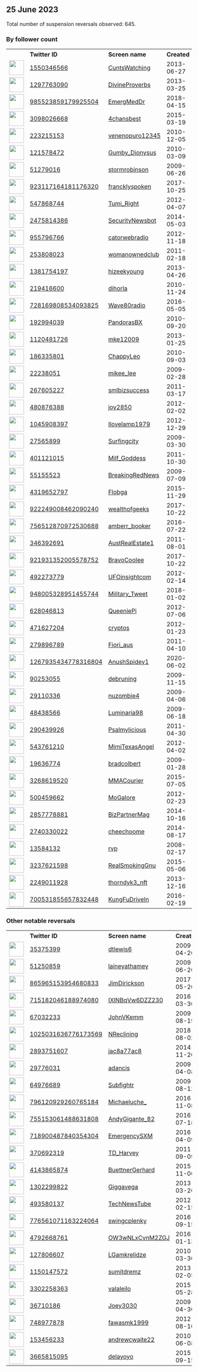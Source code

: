 
## 25 June 2023
Total number of suspension reversals observed: 645.

### By follower count
<table><tr><th></th><th align="left">Twitter ID</th><th align="left">Screen name</th>
<th align="left">Created</th><th align="left">Status</th><th align="left">Suspended</th><th align="left">Followers</th>
<tr><td><a href="https://pbs.twimg.com/profile_images/1671459399624187904/_J3e1IYE_normal.jpg"><img src="https://pbs.twimg.com/profile_images/1671459399624187904/_J3e1IYE_normal.jpg" width="40px" height="40px" align="center"/></a></td><td><a href="https://twitter.com/intent/user?user_id=1550346566">1550346566</a></td><td><a href="https://twitter.com/CuntsWatching">CuntsWatching</a></td><td>2013-06-27</td><td align="center"></td><td>2022-03-12</td><td>421009</td></tr>
<tr><td><a href="https://pbs.twimg.com/profile_images/1245123184132841474/WpcG8m9o_normal.jpg"><img src="https://pbs.twimg.com/profile_images/1245123184132841474/WpcG8m9o_normal.jpg" width="40px" height="40px" align="center"/></a></td><td><a href="https://twitter.com/intent/user?user_id=1297763090">1297763090</a></td><td><a href="https://twitter.com/DivineProverbs">DivineProverbs</a></td><td>2013-03-25</td><td align="center"></td><td>2023-04-14</td><td>290147</td></tr>
<tr><td><a href="https://pbs.twimg.com/profile_images/1654778638552670208/ZmO-GWC1_normal.jpg"><img src="https://pbs.twimg.com/profile_images/1654778638552670208/ZmO-GWC1_normal.jpg" width="40px" height="40px" align="center"/></a></td><td><a href="https://twitter.com/intent/user?user_id=985523859179925504">985523859179925504</a></td><td><a href="https://twitter.com/EmergMedDr">EmergMedDr</a></td><td>2018-04-15</td><td align="center"></td><td>2023-06-15</td><td>41745</td></tr>
<tr><td><a href="https://pbs.twimg.com/profile_images/578572901634338817/TKzv3-Uk_normal.jpeg"><img src="https://pbs.twimg.com/profile_images/578572901634338817/TKzv3-Uk_normal.jpeg" width="40px" height="40px" align="center"/></a></td><td><a href="https://twitter.com/intent/user?user_id=3098026668">3098026668</a></td><td><a href="https://twitter.com/4chansbest">4chansbest</a></td><td>2015-03-19</td><td align="center"></td><td></td><td>36697</td></tr>
<tr><td><a href="https://abs.twimg.com/sticky/default_profile_images/default_profile_normal.png"><img src="https://abs.twimg.com/sticky/default_profile_images/default_profile_normal.png" width="40px" height="40px" align="center"/></a></td><td><a href="https://twitter.com/intent/user?user_id=223215153">223215153</a></td><td><a href="https://twitter.com/venenopuro12345">venenopuro12345</a></td><td>2010-12-05</td><td align="center"></td><td>2022-02-22</td><td>24655</td></tr>
<tr><td><a href="https://pbs.twimg.com/profile_images/1672992898369945600/RS8vsNyD_normal.jpg"><img src="https://pbs.twimg.com/profile_images/1672992898369945600/RS8vsNyD_normal.jpg" width="40px" height="40px" align="center"/></a></td><td><a href="https://twitter.com/intent/user?user_id=121578472">121578472</a></td><td><a href="https://twitter.com/Gumby_Dionysus">Gumby_Dionysus</a></td><td>2010-03-09</td><td align="center"></td><td>2022-07-03</td><td>22595</td></tr>
<tr><td><a href="https://pbs.twimg.com/profile_images/1461144005341704193/otHyWgt8_normal.jpg"><img src="https://pbs.twimg.com/profile_images/1461144005341704193/otHyWgt8_normal.jpg" width="40px" height="40px" align="center"/></a></td><td><a href="https://twitter.com/intent/user?user_id=51279016">51279016</a></td><td><a href="https://twitter.com/stormrobinson">stormrobinson</a></td><td>2009-06-26</td><td align="center"></td><td>2023-06-16</td><td>22045</td></tr>
<tr><td><a href="https://pbs.twimg.com/profile_images/1595082213862903809/2gVe0ejo_normal.jpg"><img src="https://pbs.twimg.com/profile_images/1595082213862903809/2gVe0ejo_normal.jpg" width="40px" height="40px" align="center"/></a></td><td><a href="https://twitter.com/intent/user?user_id=923117164181176320">923117164181176320</a></td><td><a href="https://twitter.com/francklyspoken">francklyspoken</a></td><td>2017-10-25</td><td align="center"></td><td>2023-06-20</td><td>21310</td></tr>
<tr><td><a href="https://pbs.twimg.com/profile_images/1332478446937706499/H43KtPn1_normal.jpg"><img src="https://pbs.twimg.com/profile_images/1332478446937706499/H43KtPn1_normal.jpg" width="40px" height="40px" align="center"/></a></td><td><a href="https://twitter.com/intent/user?user_id=547868744">547868744</a></td><td><a href="https://twitter.com/Tumi_Right">Tumi_Right</a></td><td>2012-04-07</td><td align="center"></td><td>2023-05-09</td><td>20078</td></tr>
<tr><td><a href="https://pbs.twimg.com/profile_images/462655505765126144/pvX4XDcy_normal.png"><img src="https://pbs.twimg.com/profile_images/462655505765126144/pvX4XDcy_normal.png" width="40px" height="40px" align="center"/></a></td><td><a href="https://twitter.com/intent/user?user_id=2475814386">2475814386</a></td><td><a href="https://twitter.com/SecurityNewsbot">SecurityNewsbot</a></td><td>2014-05-03</td><td align="center"></td><td>2023-06-16</td><td>19441</td></tr>
<tr><td><a href="https://pbs.twimg.com/profile_images/1607654419193028613/4v0qhbby_normal.jpg"><img src="https://pbs.twimg.com/profile_images/1607654419193028613/4v0qhbby_normal.jpg" width="40px" height="40px" align="center"/></a></td><td><a href="https://twitter.com/intent/user?user_id=955796766">955796766</a></td><td><a href="https://twitter.com/catorwebradio">catorwebradio</a></td><td>2012-11-18</td><td align="center"></td><td>2023-06-16</td><td>18674</td></tr>
<tr><td><a href="https://pbs.twimg.com/profile_images/828009579761987586/SD6dLr-1_normal.jpg"><img src="https://pbs.twimg.com/profile_images/828009579761987586/SD6dLr-1_normal.jpg" width="40px" height="40px" align="center"/></a></td><td><a href="https://twitter.com/intent/user?user_id=253808023">253808023</a></td><td><a href="https://twitter.com/womanownedclub">womanownedclub</a></td><td>2011-02-18</td><td align="center"></td><td>2023-06-18</td><td>15728</td></tr>
<tr><td><a href="https://pbs.twimg.com/profile_images/1581408363581243393/rkYuldOn_normal.jpg"><img src="https://pbs.twimg.com/profile_images/1581408363581243393/rkYuldOn_normal.jpg" width="40px" height="40px" align="center"/></a></td><td><a href="https://twitter.com/intent/user?user_id=1381754197">1381754197</a></td><td><a href="https://twitter.com/hizeekyoung">hizeekyoung</a></td><td>2013-04-26</td><td align="center"></td><td>2022-10-16</td><td>14695</td></tr>
<tr><td><a href="https://pbs.twimg.com/profile_images/1717038695/the_old_guitarist-picasso_normal.jpeg"><img src="https://pbs.twimg.com/profile_images/1717038695/the_old_guitarist-picasso_normal.jpeg" width="40px" height="40px" align="center"/></a></td><td><a href="https://twitter.com/intent/user?user_id=219416600">219416600</a></td><td><a href="https://twitter.com/dihorla">dihorla</a></td><td>2010-11-24</td><td align="center"></td><td>2023-06-18</td><td>14457</td></tr>
<tr><td><a href="https://pbs.twimg.com/profile_images/796757666299256836/aCpm4T2b_normal.jpg"><img src="https://pbs.twimg.com/profile_images/796757666299256836/aCpm4T2b_normal.jpg" width="40px" height="40px" align="center"/></a></td><td><a href="https://twitter.com/intent/user?user_id=728169808534093825">728169808534093825</a></td><td><a href="https://twitter.com/Wave80radio">Wave80radio</a></td><td>2016-05-05</td><td align="center"></td><td>2023-06-16</td><td>13081</td></tr>
<tr><td><a href="https://pbs.twimg.com/profile_images/1609784188739194880/WgQM-uPx_normal.jpg"><img src="https://pbs.twimg.com/profile_images/1609784188739194880/WgQM-uPx_normal.jpg" width="40px" height="40px" align="center"/></a></td><td><a href="https://twitter.com/intent/user?user_id=192994039">192994039</a></td><td><a href="https://twitter.com/PandorasBX">PandorasBX</a></td><td>2010-09-20</td><td align="center"></td><td>2023-06-17</td><td>12860</td></tr>
<tr><td><a href="https://pbs.twimg.com/profile_images/1352037131628273668/1Ow2NS4t_normal.jpg"><img src="https://pbs.twimg.com/profile_images/1352037131628273668/1Ow2NS4t_normal.jpg" width="40px" height="40px" align="center"/></a></td><td><a href="https://twitter.com/intent/user?user_id=1120481726">1120481726</a></td><td><a href="https://twitter.com/mke12009">mke12009</a></td><td>2013-01-25</td><td align="center"></td><td>2022-11-16</td><td>12621</td></tr>
<tr><td><a href="https://pbs.twimg.com/profile_images/1671627744503840770/jtOoPvpA_normal.jpg"><img src="https://pbs.twimg.com/profile_images/1671627744503840770/jtOoPvpA_normal.jpg" width="40px" height="40px" align="center"/></a></td><td><a href="https://twitter.com/intent/user?user_id=186335801">186335801</a></td><td><a href="https://twitter.com/ChappyLeo">ChappyLeo</a></td><td>2010-09-03</td><td align="center"></td><td>2023-06-22</td><td>11407</td></tr>
<tr><td><a href="https://pbs.twimg.com/profile_images/683319575690137600/lQ6mfpyG_normal.jpg"><img src="https://pbs.twimg.com/profile_images/683319575690137600/lQ6mfpyG_normal.jpg" width="40px" height="40px" align="center"/></a></td><td><a href="https://twitter.com/intent/user?user_id=22238051">22238051</a></td><td><a href="https://twitter.com/mikee_lee">mikee_lee</a></td><td>2009-02-28</td><td align="center"></td><td>2023-06-13</td><td>11373</td></tr>
<tr><td><a href="https://pbs.twimg.com/profile_images/823739833164017664/wBg1m1c8_normal.jpg"><img src="https://pbs.twimg.com/profile_images/823739833164017664/wBg1m1c8_normal.jpg" width="40px" height="40px" align="center"/></a></td><td><a href="https://twitter.com/intent/user?user_id=267605227">267605227</a></td><td><a href="https://twitter.com/smlbizsuccess">smlbizsuccess</a></td><td>2011-03-17</td><td align="center"></td><td>2023-06-18</td><td>11027</td></tr>
<tr><td><a href="https://pbs.twimg.com/profile_images/1614799240475148288/64gnPz4n_normal.jpg"><img src="https://pbs.twimg.com/profile_images/1614799240475148288/64gnPz4n_normal.jpg" width="40px" height="40px" align="center"/></a></td><td><a href="https://twitter.com/intent/user?user_id=480876388">480876388</a></td><td><a href="https://twitter.com/joy2850">joy2850</a></td><td>2012-02-02</td><td align="center"></td><td>2023-06-14</td><td>10216</td></tr>
<tr><td><a href="https://pbs.twimg.com/profile_images/631218328468615169/_ZjoDVoa_normal.jpg"><img src="https://pbs.twimg.com/profile_images/631218328468615169/_ZjoDVoa_normal.jpg" width="40px" height="40px" align="center"/></a></td><td><a href="https://twitter.com/intent/user?user_id=1045908397">1045908397</a></td><td><a href="https://twitter.com/Ilovelamp1979">Ilovelamp1979</a></td><td>2012-12-29</td><td align="center"></td><td></td><td>8952</td></tr>
<tr><td><a href="https://pbs.twimg.com/profile_images/447782846099238913/XB4lKzHz_normal.jpeg"><img src="https://pbs.twimg.com/profile_images/447782846099238913/XB4lKzHz_normal.jpeg" width="40px" height="40px" align="center"/></a></td><td><a href="https://twitter.com/intent/user?user_id=27565899">27565899</a></td><td><a href="https://twitter.com/Surfingcity">Surfingcity</a></td><td>2009-03-30</td><td align="center"></td><td>2022-12-06</td><td>8828</td></tr>
<tr><td><a href="https://pbs.twimg.com/profile_images/1361127782693015552/AFqBSiK0_normal.jpg"><img src="https://pbs.twimg.com/profile_images/1361127782693015552/AFqBSiK0_normal.jpg" width="40px" height="40px" align="center"/></a></td><td><a href="https://twitter.com/intent/user?user_id=401121015">401121015</a></td><td><a href="https://twitter.com/Milf_Goddess">Milf_Goddess</a></td><td>2011-10-30</td><td align="center"></td><td></td><td>8812</td></tr>
<tr><td><a href="https://pbs.twimg.com/profile_images/1578136490110066689/eTjlJM9b_normal.jpg"><img src="https://pbs.twimg.com/profile_images/1578136490110066689/eTjlJM9b_normal.jpg" width="40px" height="40px" align="center"/></a></td><td><a href="https://twitter.com/intent/user?user_id=55155523">55155523</a></td><td><a href="https://twitter.com/BreakingRedNews">BreakingRedNews</a></td><td>2009-07-09</td><td align="center"></td><td>2023-06-13</td><td>8807</td></tr>
<tr><td><a href="https://pbs.twimg.com/profile_images/1495023636356415499/eXEuMSQI_normal.jpg"><img src="https://pbs.twimg.com/profile_images/1495023636356415499/eXEuMSQI_normal.jpg" width="40px" height="40px" align="center"/></a></td><td><a href="https://twitter.com/intent/user?user_id=4319652797">4319652797</a></td><td><a href="https://twitter.com/Flobga">Flobga</a></td><td>2015-11-29</td><td align="center"></td><td>2022-06-02</td><td>8511</td></tr>
<tr><td><a href="https://pbs.twimg.com/profile_images/1484297681757483010/7Y481F5p_normal.jpg"><img src="https://pbs.twimg.com/profile_images/1484297681757483010/7Y481F5p_normal.jpg" width="40px" height="40px" align="center"/></a></td><td><a href="https://twitter.com/intent/user?user_id=922249008462090240">922249008462090240</a></td><td><a href="https://twitter.com/wealthofgeeks">wealthofgeeks</a></td><td>2017-10-22</td><td align="center"></td><td>2023-06-16</td><td>8413</td></tr>
<tr><td><a href="https://pbs.twimg.com/profile_images/1093719763031711745/pl1U0iFk_normal.jpg"><img src="https://pbs.twimg.com/profile_images/1093719763031711745/pl1U0iFk_normal.jpg" width="40px" height="40px" align="center"/></a></td><td><a href="https://twitter.com/intent/user?user_id=756512870972530688">756512870972530688</a></td><td><a href="https://twitter.com/amberr_booker">amberr_booker</a></td><td>2016-07-22</td><td align="center"></td><td></td><td>7900</td></tr>
<tr><td><a href="https://pbs.twimg.com/profile_images/1472097583/16-Free-Real-Estate-Vector-Logo-types_normal.jpg"><img src="https://pbs.twimg.com/profile_images/1472097583/16-Free-Real-Estate-Vector-Logo-types_normal.jpg" width="40px" height="40px" align="center"/></a></td><td><a href="https://twitter.com/intent/user?user_id=346392691">346392691</a></td><td><a href="https://twitter.com/AustRealEstate1">AustRealEstate1</a></td><td>2011-08-01</td><td align="center"></td><td>2023-06-18</td><td>7759</td></tr>
<tr><td><a href="https://pbs.twimg.com/profile_images/924068951600062465/Wdu0tnzE_normal.jpg"><img src="https://pbs.twimg.com/profile_images/924068951600062465/Wdu0tnzE_normal.jpg" width="40px" height="40px" align="center"/></a></td><td><a href="https://twitter.com/intent/user?user_id=921931352005578752">921931352005578752</a></td><td><a href="https://twitter.com/BravoCoolee">BravoCoolee</a></td><td>2017-10-22</td><td align="center"></td><td></td><td>7680</td></tr>
<tr><td><a href="https://pbs.twimg.com/profile_images/928588281012473862/JXVbUZEO_normal.jpg"><img src="https://pbs.twimg.com/profile_images/928588281012473862/JXVbUZEO_normal.jpg" width="40px" height="40px" align="center"/></a></td><td><a href="https://twitter.com/intent/user?user_id=492273779">492273779</a></td><td><a href="https://twitter.com/UFOinsightcom">UFOinsightcom</a></td><td>2012-02-14</td><td align="center"></td><td>2023-06-10</td><td>7469</td></tr>
<tr><td><a href="https://pbs.twimg.com/profile_images/1540727559842922501/C5owZk8b_normal.jpg"><img src="https://pbs.twimg.com/profile_images/1540727559842922501/C5owZk8b_normal.jpg" width="40px" height="40px" align="center"/></a></td><td><a href="https://twitter.com/intent/user?user_id=948005328951455744">948005328951455744</a></td><td><a href="https://twitter.com/Military_Tweet">Military_Tweet</a></td><td>2018-01-02</td><td align="center"></td><td>2023-06-02</td><td>7424</td></tr>
<tr><td><a href="https://pbs.twimg.com/profile_images/1663963620718288897/YHcYrlAd_normal.jpg"><img src="https://pbs.twimg.com/profile_images/1663963620718288897/YHcYrlAd_normal.jpg" width="40px" height="40px" align="center"/></a></td><td><a href="https://twitter.com/intent/user?user_id=628046813">628046813</a></td><td><a href="https://twitter.com/QueeniePi">QueeniePi</a></td><td>2012-07-06</td><td align="center">🔒</td><td>2023-06-21</td><td>7344</td></tr>
<tr><td><a href="https://pbs.twimg.com/profile_images/1626440038031716357/6UhSD-B2_normal.jpg"><img src="https://pbs.twimg.com/profile_images/1626440038031716357/6UhSD-B2_normal.jpg" width="40px" height="40px" align="center"/></a></td><td><a href="https://twitter.com/intent/user?user_id=471627204">471627204</a></td><td><a href="https://twitter.com/cryptos">cryptos</a></td><td>2012-01-23</td><td align="center"></td><td>2023-04-28</td><td>7229</td></tr>
<tr><td><a href="https://pbs.twimg.com/profile_images/1153241021011988480/SjrNovyy_normal.png"><img src="https://pbs.twimg.com/profile_images/1153241021011988480/SjrNovyy_normal.png" width="40px" height="40px" align="center"/></a></td><td><a href="https://twitter.com/intent/user?user_id=279896789">279896789</a></td><td><a href="https://twitter.com/Fiori_aus">Fiori_aus</a></td><td>2011-04-10</td><td align="center"></td><td>2023-06-16</td><td>6379</td></tr>
<tr><td><a href="https://pbs.twimg.com/profile_images/1671913095885897729/Zx2GPWFr_normal.jpg"><img src="https://pbs.twimg.com/profile_images/1671913095885897729/Zx2GPWFr_normal.jpg" width="40px" height="40px" align="center"/></a></td><td><a href="https://twitter.com/intent/user?user_id=1267935434778316804">1267935434778316804</a></td><td><a href="https://twitter.com/AnushSpidey1">AnushSpidey1</a></td><td>2020-06-02</td><td align="center"></td><td>2023-05-03</td><td>6275</td></tr>
<tr><td><a href="https://pbs.twimg.com/profile_images/464669179023327232/B9hGvDyl_normal.jpeg"><img src="https://pbs.twimg.com/profile_images/464669179023327232/B9hGvDyl_normal.jpeg" width="40px" height="40px" align="center"/></a></td><td><a href="https://twitter.com/intent/user?user_id=90253055">90253055</a></td><td><a href="https://twitter.com/debruning">debruning</a></td><td>2009-11-15</td><td align="center"></td><td>2023-06-15</td><td>6171</td></tr>
<tr><td><a href="https://pbs.twimg.com/profile_images/998983330870714368/56gNNyyl_normal.jpg"><img src="https://pbs.twimg.com/profile_images/998983330870714368/56gNNyyl_normal.jpg" width="40px" height="40px" align="center"/></a></td><td><a href="https://twitter.com/intent/user?user_id=29110336">29110336</a></td><td><a href="https://twitter.com/nuzombie4">nuzombie4</a></td><td>2009-04-06</td><td align="center"></td><td></td><td>6107</td></tr>
<tr><td><a href="https://pbs.twimg.com/profile_images/1674021101578452994/fEvodYVe_normal.jpg"><img src="https://pbs.twimg.com/profile_images/1674021101578452994/fEvodYVe_normal.jpg" width="40px" height="40px" align="center"/></a></td><td><a href="https://twitter.com/intent/user?user_id=48438566">48438566</a></td><td><a href="https://twitter.com/Luminaria98">Luminaria98</a></td><td>2009-06-18</td><td align="center"></td><td>2023-06-23</td><td>5995</td></tr>
<tr><td><a href="https://pbs.twimg.com/profile_images/1452901320076283905/aAO0iAcU_normal.jpg"><img src="https://pbs.twimg.com/profile_images/1452901320076283905/aAO0iAcU_normal.jpg" width="40px" height="40px" align="center"/></a></td><td><a href="https://twitter.com/intent/user?user_id=290439926">290439926</a></td><td><a href="https://twitter.com/Psalmylicious">Psalmylicious</a></td><td>2011-04-30</td><td align="center"></td><td>2023-05-28</td><td>5913</td></tr>
<tr><td><a href="https://pbs.twimg.com/profile_images/880863879466688512/jlzetvsu_normal.jpg"><img src="https://pbs.twimg.com/profile_images/880863879466688512/jlzetvsu_normal.jpg" width="40px" height="40px" align="center"/></a></td><td><a href="https://twitter.com/intent/user?user_id=543761210">543761210</a></td><td><a href="https://twitter.com/MimiTexasAngel">MimiTexasAngel</a></td><td>2012-04-02</td><td align="center"></td><td>2023-06-13</td><td>5766</td></tr>
<tr><td><a href="https://pbs.twimg.com/profile_images/819342157815410689/ymWVAmQR_normal.jpg"><img src="https://pbs.twimg.com/profile_images/819342157815410689/ymWVAmQR_normal.jpg" width="40px" height="40px" align="center"/></a></td><td><a href="https://twitter.com/intent/user?user_id=19636774">19636774</a></td><td><a href="https://twitter.com/bradcolbert">bradcolbert</a></td><td>2009-01-28</td><td align="center"></td><td></td><td>5674</td></tr>
<tr><td><a href="https://pbs.twimg.com/profile_images/780159701681967104/MGyLZ9d1_normal.jpg"><img src="https://pbs.twimg.com/profile_images/780159701681967104/MGyLZ9d1_normal.jpg" width="40px" height="40px" align="center"/></a></td><td><a href="https://twitter.com/intent/user?user_id=3268619520">3268619520</a></td><td><a href="https://twitter.com/MMACourier">MMACourier</a></td><td>2015-07-05</td><td align="center"></td><td>2023-06-16</td><td>5500</td></tr>
<tr><td><a href="https://pbs.twimg.com/profile_images/1022890589279404033/3P8A00rJ_normal.jpg"><img src="https://pbs.twimg.com/profile_images/1022890589279404033/3P8A00rJ_normal.jpg" width="40px" height="40px" align="center"/></a></td><td><a href="https://twitter.com/intent/user?user_id=500459662">500459662</a></td><td><a href="https://twitter.com/MoGalore">MoGalore</a></td><td>2012-02-23</td><td align="center"></td><td>2023-06-16</td><td>5448</td></tr>
<tr><td><a href="https://pbs.twimg.com/profile_images/895255681883885568/mNtWr9fZ_normal.jpg"><img src="https://pbs.twimg.com/profile_images/895255681883885568/mNtWr9fZ_normal.jpg" width="40px" height="40px" align="center"/></a></td><td><a href="https://twitter.com/intent/user?user_id=2857778881">2857778881</a></td><td><a href="https://twitter.com/BizPartnerMag">BizPartnerMag</a></td><td>2014-10-16</td><td align="center"></td><td>2023-06-11</td><td>5317</td></tr>
<tr><td><a href="https://pbs.twimg.com/profile_images/1669747156842938368/6XyrgHnZ_normal.jpg"><img src="https://pbs.twimg.com/profile_images/1669747156842938368/6XyrgHnZ_normal.jpg" width="40px" height="40px" align="center"/></a></td><td><a href="https://twitter.com/intent/user?user_id=2740330022">2740330022</a></td><td><a href="https://twitter.com/cheechoome">cheechoome</a></td><td>2014-08-17</td><td align="center"></td><td>2023-06-12</td><td>5007</td></tr>
<tr><td><a href="https://pbs.twimg.com/profile_images/1291068724846268416/6ixTrow0_normal.jpg"><img src="https://pbs.twimg.com/profile_images/1291068724846268416/6ixTrow0_normal.jpg" width="40px" height="40px" align="center"/></a></td><td><a href="https://twitter.com/intent/user?user_id=13584132">13584132</a></td><td><a href="https://twitter.com/rvp">rvp</a></td><td>2008-02-17</td><td align="center"></td><td>2023-06-14</td><td>4929</td></tr>
<tr><td><a href="https://pbs.twimg.com/profile_images/1520760493010563072/traylWyX_normal.jpg"><img src="https://pbs.twimg.com/profile_images/1520760493010563072/traylWyX_normal.jpg" width="40px" height="40px" align="center"/></a></td><td><a href="https://twitter.com/intent/user?user_id=3237621598">3237621598</a></td><td><a href="https://twitter.com/RealSmokingGnu">RealSmokingGnu</a></td><td>2015-05-06</td><td align="center"></td><td>2022-12-16</td><td>4890</td></tr>
<tr><td><a href="https://pbs.twimg.com/profile_images/1646662499364753409/ZfzIH50C_normal.png"><img src="https://pbs.twimg.com/profile_images/1646662499364753409/ZfzIH50C_normal.png" width="40px" height="40px" align="center"/></a></td><td><a href="https://twitter.com/intent/user?user_id=2249011928">2249011928</a></td><td><a href="https://twitter.com/thorndyk3_nft">thorndyk3_nft</a></td><td>2013-12-16</td><td align="center"></td><td>2023-06-14</td><td>4687</td></tr>
<tr><td><a href="https://pbs.twimg.com/profile_images/702712886943203329/sQ2I6JTk_normal.jpg"><img src="https://pbs.twimg.com/profile_images/702712886943203329/sQ2I6JTk_normal.jpg" width="40px" height="40px" align="center"/></a></td><td><a href="https://twitter.com/intent/user?user_id=700531855657832448">700531855657832448</a></td><td><a href="https://twitter.com/KungFuDriveIn">KungFuDriveIn</a></td><td>2016-02-19</td><td align="center"></td><td></td><td>4598</td></tr>
</table>

### Other notable reversals
<table><tr><th></th><th align="left">Twitter ID</th><th align="left">Screen name</th>
<th align="left">Created</th><th align="left">Status</th><th align="left">Suspended</th><th align="left">Followers</th>
<tr><td><a href="https://pbs.twimg.com/profile_images/291030308/picfor912_normal.jpg"><img src="https://pbs.twimg.com/profile_images/291030308/picfor912_normal.jpg" width="40px" height="40px" align="center"/></a></td><td><a href="https://twitter.com/intent/user?user_id=35375399">35375399</a></td><td><a href="https://twitter.com/dtlewis6">dtlewis6</a></td><td>2009-04-26</td><td align="center"></td><td>2023-06-22</td><td>1920</td></tr>
<tr><td><a href="https://pbs.twimg.com/profile_images/1622234895433990144/3WiqAjwZ_normal.jpg"><img src="https://pbs.twimg.com/profile_images/1622234895433990144/3WiqAjwZ_normal.jpg" width="40px" height="40px" align="center"/></a></td><td><a href="https://twitter.com/intent/user?user_id=51250859">51250859</a></td><td><a href="https://twitter.com/laineyathamey">laineyathamey</a></td><td>2009-06-26</td><td align="center"></td><td>2023-06-17</td><td>1406</td></tr>
<tr><td><a href="https://pbs.twimg.com/profile_images/1407691492102082564/cRfvDj4R_normal.jpg"><img src="https://pbs.twimg.com/profile_images/1407691492102082564/cRfvDj4R_normal.jpg" width="40px" height="40px" align="center"/></a></td><td><a href="https://twitter.com/intent/user?user_id=865965153954680833">865965153954680833</a></td><td><a href="https://twitter.com/JimDirickson">JimDirickson</a></td><td>2017-05-20</td><td align="center"></td><td>2023-06-18</td><td>2191</td></tr>
<tr><td><a href="https://pbs.twimg.com/profile_images/1419603947543621634/gubXOeTi_normal.jpg"><img src="https://pbs.twimg.com/profile_images/1419603947543621634/gubXOeTi_normal.jpg" width="40px" height="40px" align="center"/></a></td><td><a href="https://twitter.com/intent/user?user_id=715182046188974080">715182046188974080</a></td><td><a href="https://twitter.com/IXlNBqVw6DZZ230">IXlNBqVw6DZZ230</a></td><td>2016-03-30</td><td align="center"></td><td>2023-06-19</td><td>2754</td></tr>
<tr><td><a href="https://pbs.twimg.com/profile_images/2312808176/ghngx0mxikch3ud79w25_normal.jpeg"><img src="https://pbs.twimg.com/profile_images/2312808176/ghngx0mxikch3ud79w25_normal.jpeg" width="40px" height="40px" align="center"/></a></td><td><a href="https://twitter.com/intent/user?user_id=67032233">67032233</a></td><td><a href="https://twitter.com/JohnVKemm">JohnVKemm</a></td><td>2009-08-19</td><td align="center"></td><td>2023-02-22</td><td>623</td></tr>
<tr><td><a href="https://pbs.twimg.com/profile_images/1670018248924856324/kDNl6COx_normal.jpg"><img src="https://pbs.twimg.com/profile_images/1670018248924856324/kDNl6COx_normal.jpg" width="40px" height="40px" align="center"/></a></td><td><a href="https://twitter.com/intent/user?user_id=1025031636776173569">1025031636776173569</a></td><td><a href="https://twitter.com/NReclining">NReclining</a></td><td>2018-08-02</td><td align="center"></td><td>2023-06-20</td><td>685</td></tr>
<tr><td><a href="https://pbs.twimg.com/profile_images/1612270614802489344/w4LtHko3_normal.jpg"><img src="https://pbs.twimg.com/profile_images/1612270614802489344/w4LtHko3_normal.jpg" width="40px" height="40px" align="center"/></a></td><td><a href="https://twitter.com/intent/user?user_id=2893751607">2893751607</a></td><td><a href="https://twitter.com/jac8a77ac8">jac8a77ac8</a></td><td>2014-11-26</td><td align="center"></td><td>2023-06-19</td><td>201</td></tr>
<tr><td><a href="https://pbs.twimg.com/profile_images/1562880869710401536/WHhXAsVX_normal.jpg"><img src="https://pbs.twimg.com/profile_images/1562880869710401536/WHhXAsVX_normal.jpg" width="40px" height="40px" align="center"/></a></td><td><a href="https://twitter.com/intent/user?user_id=29776031">29776031</a></td><td><a href="https://twitter.com/adancis">adancis</a></td><td>2009-04-08</td><td align="center"></td><td>2022-12-21</td><td>131</td></tr>
<tr><td><a href="https://pbs.twimg.com/profile_images/1672963527416635392/W7Az3g_x_normal.jpg"><img src="https://pbs.twimg.com/profile_images/1672963527416635392/W7Az3g_x_normal.jpg" width="40px" height="40px" align="center"/></a></td><td><a href="https://twitter.com/intent/user?user_id=64976689">64976689</a></td><td><a href="https://twitter.com/Subfightr">Subfightr</a></td><td>2009-08-12</td><td align="center"></td><td>2023-06-18</td><td>304</td></tr>
<tr><td><a href="https://pbs.twimg.com/profile_images/1484223368836571144/81jwEFSJ_normal.jpg"><img src="https://pbs.twimg.com/profile_images/1484223368836571144/81jwEFSJ_normal.jpg" width="40px" height="40px" align="center"/></a></td><td><a href="https://twitter.com/intent/user?user_id=796120929260765184">796120929260765184</a></td><td><a href="https://twitter.com/Michaeluche_">Michaeluche_</a></td><td>2016-11-08</td><td align="center"></td><td>2023-06-15</td><td>181</td></tr>
<tr><td><a href="https://pbs.twimg.com/profile_images/757312837656076288/Iq3Duvjo_normal.jpg"><img src="https://pbs.twimg.com/profile_images/757312837656076288/Iq3Duvjo_normal.jpg" width="40px" height="40px" align="center"/></a></td><td><a href="https://twitter.com/intent/user?user_id=755153061488631808">755153061488631808</a></td><td><a href="https://twitter.com/AndyGigante_82">AndyGigante_82</a></td><td>2016-07-18</td><td align="center"></td><td>2023-06-19</td><td>42</td></tr>
<tr><td><a href="https://pbs.twimg.com/profile_images/994895553657008128/f-zRslQz_normal.jpg"><img src="https://pbs.twimg.com/profile_images/994895553657008128/f-zRslQz_normal.jpg" width="40px" height="40px" align="center"/></a></td><td><a href="https://twitter.com/intent/user?user_id=718900487840354304">718900487840354304</a></td><td><a href="https://twitter.com/EmergencySXM">EmergencySXM</a></td><td>2016-04-09</td><td align="center"></td><td>2023-06-18</td><td>2628</td></tr>
<tr><td><a href="https://pbs.twimg.com/profile_images/1255520248096227329/kmd6xxNi_normal.jpg"><img src="https://pbs.twimg.com/profile_images/1255520248096227329/kmd6xxNi_normal.jpg" width="40px" height="40px" align="center"/></a></td><td><a href="https://twitter.com/intent/user?user_id=370692319">370692319</a></td><td><a href="https://twitter.com/TD_Harvey">TD_Harvey</a></td><td>2011-09-09</td><td align="center"></td><td>2023-06-19</td><td>387</td></tr>
<tr><td><a href="https://pbs.twimg.com/profile_images/1630943726595080192/hi5BBpQ__normal.jpg"><img src="https://pbs.twimg.com/profile_images/1630943726595080192/hi5BBpQ__normal.jpg" width="40px" height="40px" align="center"/></a></td><td><a href="https://twitter.com/intent/user?user_id=4143865874">4143865874</a></td><td><a href="https://twitter.com/BuettnerGerhard">BuettnerGerhard</a></td><td>2015-11-06</td><td align="center"></td><td>2023-06-22</td><td>243</td></tr>
<tr><td><a href="https://pbs.twimg.com/profile_images/1471583750333030407/WRz1uhiN_normal.jpg"><img src="https://pbs.twimg.com/profile_images/1471583750333030407/WRz1uhiN_normal.jpg" width="40px" height="40px" align="center"/></a></td><td><a href="https://twitter.com/intent/user?user_id=1302299822">1302299822</a></td><td><a href="https://twitter.com/Giggavega">Giggavega</a></td><td>2013-03-26</td><td align="center"></td><td>2023-02-25</td><td>395</td></tr>
<tr><td><a href="https://pbs.twimg.com/profile_images/834472832268718082/ZBFdkseo_normal.jpg"><img src="https://pbs.twimg.com/profile_images/834472832268718082/ZBFdkseo_normal.jpg" width="40px" height="40px" align="center"/></a></td><td><a href="https://twitter.com/intent/user?user_id=493580137">493580137</a></td><td><a href="https://twitter.com/TechNewsTube">TechNewsTube</a></td><td>2012-02-15</td><td align="center"></td><td>2023-06-17</td><td>789</td></tr>
<tr><td><a href="https://pbs.twimg.com/profile_images/1571099698898915328/9vhsxOMM_normal.jpg"><img src="https://pbs.twimg.com/profile_images/1571099698898915328/9vhsxOMM_normal.jpg" width="40px" height="40px" align="center"/></a></td><td><a href="https://twitter.com/intent/user?user_id=776561071163224064">776561071163224064</a></td><td><a href="https://twitter.com/swingcplenky">swingcplenky</a></td><td>2016-09-15</td><td align="center"></td><td>2023-06-18</td><td>440</td></tr>
<tr><td><a href="https://pbs.twimg.com/profile_images/1049602866812518400/eRKGD8cj_normal.jpg"><img src="https://pbs.twimg.com/profile_images/1049602866812518400/eRKGD8cj_normal.jpg" width="40px" height="40px" align="center"/></a></td><td><a href="https://twitter.com/intent/user?user_id=4792668761">4792668761</a></td><td><a href="https://twitter.com/OW3wNLxCvnM2ZGJ">OW3wNLxCvnM2ZGJ</a></td><td>2016-01-13</td><td align="center"></td><td>2023-06-11</td><td>42</td></tr>
<tr><td><a href="https://pbs.twimg.com/profile_images/1496918168358555648/PFvxQLiQ_normal.jpg"><img src="https://pbs.twimg.com/profile_images/1496918168358555648/PFvxQLiQ_normal.jpg" width="40px" height="40px" align="center"/></a></td><td><a href="https://twitter.com/intent/user?user_id=127806607">127806607</a></td><td><a href="https://twitter.com/LGamkrelidze">LGamkrelidze</a></td><td>2010-03-30</td><td align="center"></td><td>2023-04-15</td><td>59</td></tr>
<tr><td><a href="https://pbs.twimg.com/profile_images/1617903376376676355/xxJk5BT__normal.jpg"><img src="https://pbs.twimg.com/profile_images/1617903376376676355/xxJk5BT__normal.jpg" width="40px" height="40px" align="center"/></a></td><td><a href="https://twitter.com/intent/user?user_id=1150147572">1150147572</a></td><td><a href="https://twitter.com/sumitdremz">sumitdremz</a></td><td>2013-02-05</td><td align="center"></td><td>2023-06-15</td><td>381</td></tr>
<tr><td><a href="https://pbs.twimg.com/profile_images/1200801803538968576/AYNzLjKP_normal.jpg"><img src="https://pbs.twimg.com/profile_images/1200801803538968576/AYNzLjKP_normal.jpg" width="40px" height="40px" align="center"/></a></td><td><a href="https://twitter.com/intent/user?user_id=3302258363">3302258363</a></td><td><a href="https://twitter.com/valaleilo">valaleilo</a></td><td>2015-05-28</td><td align="center"></td><td>2022-12-18</td><td>1724</td></tr>
<tr><td><a href="https://pbs.twimg.com/profile_images/1672735518453366784/yQFGvewc_normal.jpg"><img src="https://pbs.twimg.com/profile_images/1672735518453366784/yQFGvewc_normal.jpg" width="40px" height="40px" align="center"/></a></td><td><a href="https://twitter.com/intent/user?user_id=36710186">36710186</a></td><td><a href="https://twitter.com/Joey3030">Joey3030</a></td><td>2009-04-30</td><td align="center"></td><td>2023-06-19</td><td>37</td></tr>
<tr><td><a href="https://pbs.twimg.com/profile_images/1581608296133570560/dgSjPFYQ_normal.jpg"><img src="https://pbs.twimg.com/profile_images/1581608296133570560/dgSjPFYQ_normal.jpg" width="40px" height="40px" align="center"/></a></td><td><a href="https://twitter.com/intent/user?user_id=748977878">748977878</a></td><td><a href="https://twitter.com/fawasmk1999">fawasmk1999</a></td><td>2012-08-10</td><td align="center"></td><td>2023-01-28</td><td>1077</td></tr>
<tr><td><a href="https://pbs.twimg.com/profile_images/1673100244031078400/9NyiML_Q_normal.jpg"><img src="https://pbs.twimg.com/profile_images/1673100244031078400/9NyiML_Q_normal.jpg" width="40px" height="40px" align="center"/></a></td><td><a href="https://twitter.com/intent/user?user_id=153456233">153456233</a></td><td><a href="https://twitter.com/andrewcwaite22">andrewcwaite22</a></td><td>2010-06-08</td><td align="center"></td><td>2023-05-16</td><td>80</td></tr>
<tr><td><a href="https://pbs.twimg.com/profile_images/1662502397342621698/KzNHEmkZ_normal.jpg"><img src="https://pbs.twimg.com/profile_images/1662502397342621698/KzNHEmkZ_normal.jpg" width="40px" height="40px" align="center"/></a></td><td><a href="https://twitter.com/intent/user?user_id=3665815095">3665815095</a></td><td><a href="https://twitter.com/delayoyo">delayoyo</a></td><td>2015-09-15</td><td align="center"></td><td>2023-06-15</td><td>141</td></tr>
</table>
